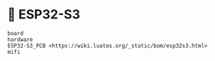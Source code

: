 # 📡 ESP32-S3

```{toctree}
board
hardware
ESP32-S3_PCB <https://wiki.luatos.org/_static/bom/esp32s3.html>
mifi
```
